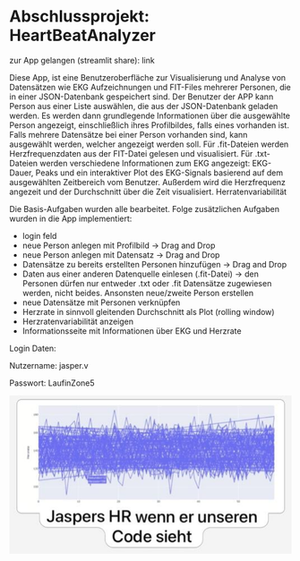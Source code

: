 # Abschlussprojekt: HeartBeatAnalyzer
zur App gelangen (streamlit share): link

Diese App, ist eine Benutzeroberfläche zur Visualisierung und Analyse von Datensätzen wie EKG Aufzeichnungen und FIT-Files mehrerer Personen, die in einer JSON-Datenbank gespeichert sind. 
Der Benutzer der APP kann Person aus einer Liste auswählen, die aus der JSON-Datenbank geladen werden. Es werden dann grundlegende Informationen über die ausgewählte Person angezeigt, einschließlich ihres Profilbildes, falls eines vorhanden ist.
Falls mehrere Datensätze bei einer Person vorhanden sind, kann ausgewählt werden, welcher angezeigt werden soll.
Für .fit-Dateien werden Herzfrequenzdaten aus der FIT-Datei gelesen und visualisiert.
Für .txt-Dateien werden verschiedene Informationen zum EKG angezeigt: EKG-Dauer, Peaks und ein interaktiver Plot des EKG-Signals basierend auf dem ausgewählten Zeitbereich vom Benutzer.
Außerdem wird die Herzfrequenz angezeit und der Durchschnitt über die Zeit visualisiert. Herratenvariabilität 

Die Basis-Aufgaben wurden alle bearbeitet. Folge zusätzlichen Aufgaben wurden in die App implementiert:
- login feld 
- neue Person anlegen mit Profilbild  -> Drag and Drop
- neue Person anlegen mit Datensatz -> Drag and Drop
- Datensätze zu bereits erstellten Personen hinzufügen -> Drag and Drop
- Daten aus einer anderen Datenquelle einlesen (.fit-Datei) 
    -> den Personen dürfen nur entweder .txt oder .fit Datensätze zugewiesen werden, nicht beides. Ansonsten neue/zweite Person erstellen
- neue Datensätze mit Personen verknüpfen
- Herzrate in sinnvoll gleitenden Durchschnitt als Plot (rolling window)
- Herzratenvariabilität anzeigen
- Informationsseite mit Informationen über EKG und Herzrate 

Login Daten:

Nutzername: jasper.v

Passwort: LaufinZone5

![Sticker](Sticker.jpg)
